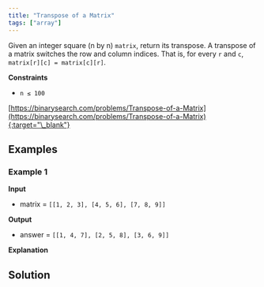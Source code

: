 ```yaml
---
title: "Transpose of a Matrix"
tags: ["array"]
---
```


Given an integer square (n by n) `matrix`, return its transpose. A transpose of a matrix switches the row and column indices. That is, for every `r` and `c`, `matrix[r][c] = matrix[c][r]`.

**Constraints**

- `n ≤ 100`

[https://binarysearch.com/problems/Transpose-of-a-Matrix](https://binarysearch.com/problems/Transpose-of-a-Matrix){:target="\_blank"}

## Examples

### Example 1

**Input**

- matrix = `[[1, 2, 3], [4, 5, 6], [7, 8, 9]]`

**Output**

- answer = `[[1, 4, 7], [2, 5, 8], [3, 6, 9]]`

**Explanation**

## Solution

<script src="https://gist.github.com/yaeba/16da7be5123724fcf6eccc25581cef5a.js?file=Transpose-of-a-Matrix.py"></script>

